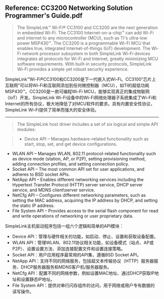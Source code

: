 Reference: CC3200 Networking Solution Programmer's Guide.pdf  
---
> The SimpleLink™ Wi-Fi® CC3100 and CC3200 are the next generation in embedded Wi-Fi. The CC3100 Internet-on-a-chip™ can add Wi-Fi and internet to any microcontroller (MCU), such as TI's ultra-low power MSP430™. The CC3200 is a programmable Wi-Fi MCU that enables true, integrated Internet-of-things (IoT) development. The Wi-Fi network processor subsystem in both SimpleLink Wi-Fi devices integrates all protocols for Wi-Fi and Internet, greatly minimizing MCU software requirements. With built-in security protocols, SimpleLink Wi-Fi provides a simple yet robust security experience.  

SimpleLink™Wi-Fi®CC3100和CC3200是下一代嵌入式Wi-Fi。CC3100“芯片上互联网”可以将Wi-Fi和互联网添加到任何微控制器（MCU），如TI的超低功耗MSP430™。CC3200是一款可编程Wi-Fi MCU，能够实现真正的集成物联网（IoT）开发。SimpleLink Wi-Fi设备中的Wi-Fi网络处理器子系统集成了Wi-Fi和Internet的所有协议，极大地降低了对MCU软件的要求。具有内置安全性协议，SimpleLink Wi-Fi提供了简单而强大的安全体验。

---
> The SimpleLink host driver includes a set of six logical and simple API modules:  

> - Device API – Manages hardware-related functionality such as start, stop, set, and get device configurations.
- WLAN API – Manages WLAN, 802.11 protocol-related functionality such as device mode (station, AP, or P2P), setting provisioning method, adding connection profiles, and setting connection policy.
- Socket API – The most common API set for user applications, and adheres to BSD socket APIs.
- NetApp API – Enables different networking services including the Hypertext Transfer Protocol (HTTP) server service, DHCP server service, and MDNS client\server service.
- NetCfg API – Configures different networking parameters, such as setting the MAC address, acquiring the IP address by DHCP, and setting the static IP address.
- File System API – Provides access to the serial flash component for read and write operations of networking or user proprietary data.

SimpleLink主机驱动程序包括一组六个逻辑和简单的API模块：

- Device API：管理与硬件相关的功能，如启动、停止、设置和获取设备配置。  
- WLAN API：管理WLAN、802.11协议相关功能，如设备模式（站点、AP或P2P）、设置设置方法、添加连接配置文件和设置连接策略。  
- Socket API：用户应用程序最常用的API集，遵循BSD Socket API。
- NetApp API：支持不同的网络服务，包括超文本传输协议（HTTP）服务器服务、DHCP服务器服务和MDNS客户机/服务器服务。
- NetCfg API：配置不同的网络参数，例如设置MAC地址、通过DHCP获取IP地址和设置静态IP地址。  
- File System API：提供对串行闪存组件的访问，用于网络或用户专有数据的读写操作。  
